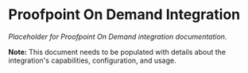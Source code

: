 # Proofpoint On Demand Integration

*Placeholder for Proofpoint On Demand integration documentation.*

**Note:** This document needs to be populated with details about the integration's capabilities, configuration, and usage.
